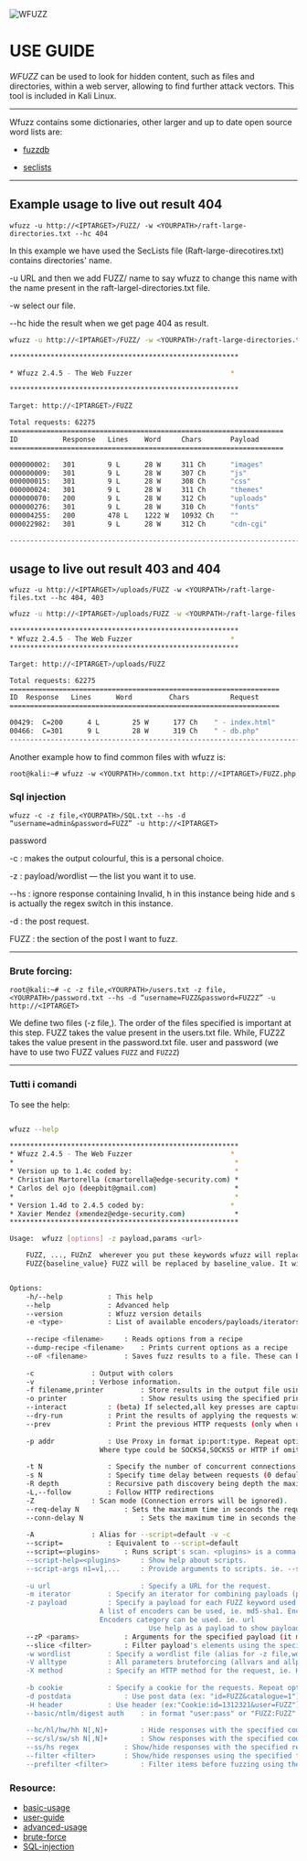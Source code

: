 ![WFUZZ](https://wfuzz.readthedocs.io/en/latest/_static/logo/wfuzz.svg)

# USE GUIDE

*WFUZZ* can be used to look for hidden content, such as files and directories, within a web server, allowing to find further attack vectors.
This tool is included in Kali Linux.

---
Wfuzz contains some dictionaries, other larger and up to date open source word lists are:

* [fuzzdb](https://github.com/fuzzdb-project/fuzzdb)

* [seclists](https://github.com/danielmiessler/SecLists)

---

## Example usage to live out result 404

`wfuzz -u http://<IPTARGET>/FUZZ/ -w <YOURPATH>/raft-large-directories.txt --hc 404`

In this example we have used the SecLists file (Raft-large-direcotires.txt) contains directories' name.

-u URL and then we add FUZZ/ name to say wfuzz to change this name with the name present in the raft-largel-directories.txt file.

-w select our file.

--hc hide the result when we get page 404 as result.

```bash
wfuzz -u http://<IPTARGET>/FUZZ/ -w <YOURPATH>/raft-large-directories.txt --hc 404

********************************************************  

* Wfuzz 2.4.5 - The Web Fuzzer                        *  

********************************************************

Target: http://<IPTARGET>/FUZZ

Total requests: 62275
===================================================================
ID           Response   Lines    Word     Chars       Payload
===================================================================

000000002:   301        9 L      28 W     311 Ch      "images"
000000009:   301        9 L      28 W     307 Ch      "js"
000000015:   301        9 L      28 W     308 Ch      "css"
000000024:   301        9 L      28 W     311 Ch      "themes"
000000070:   200        9 L      28 W     312 Ch      "uploads"
000000276:   301        9 L      28 W     310 Ch      "fonts"
000004255:   200        478 L    1222 W   10932 Ch    ""
000022982:   301        9 L      28 W     312 Ch      "cdn-cgi"

-----------------------------------------------------------------------
```

## usage to live out result 403 and 404

`wfuzz -u http://<IPTARGET>/uploads/FUZZ -w <YOURPATH>/raft-large-files.txt --hc 404, 403`

```bash
wfuzz -u http://<IPTARGET>/uploads/FUZZ -w <YOURPATH>/raft-large-files.txt --hc 404, 403

********************************************************
* Wfuzz 2.4.5 - The Web Fuzzer                        *
********************************************************

Target: http://<IPTARGET>/uploads/FUZZ

Total requests: 62275
==================================================================
ID  Response   Lines      Word         Chars          Request
==================================================================

00429:  C=200      4 L        25 W      177 Ch    " - index.html"
00466:  C=301      9 L        28 W      319 Ch    " - db.php"
-----------------------------------------------------------------------
```

Another example how to find common files with wfuzz is:

`root@kali:~# wfuzz -w <YOURPATH>/common.txt http://<IPTARGET>/FUZZ.php`

### Sql injection

`wfuzz -c -z file,<YOURPATH>/SQL.txt --hs -d “username=admin&password=FUZZ” -u http://<IPTARGET>`

password

 -c : makes the output colourful, this is a personal choice.

 -z : payload/wordlist — the list you want it to use.

 --hs : ignore response containing Invalid, h in this instance being hide and s is actually the regex switch in this instance.

  -d : the post request.

  FUZZ : the section of the post I want to fuzz.

---

### Brute forcing:

`root@kali:~# -c -z file,<YOURPATH>/users.txt -z file,<YOURPATH>/password.txt --hs -d “username=FUZZ&password=FUZ2Z” -u http://<IPTARGET>`

We define two files (-z file,). The order of the files specified is important at this step. 
FUZZ takes the value present in the users.txt file. 
While, FUZ2Z takes the value present in the password.txt file.
user and password (we have to use two FUZZ values `FUZZ` and `FUZ2Z`)

---

### Tutti i comandi

To see the help:

```bash

wfuzz --help

********************************************************
* Wfuzz 2.4.5 - The Web Fuzzer                        *
*                                                      *
* Version up to 1.4c coded by:                         *
* Christian Martorella (cmartorella@edge-security.com) *
* Carlos del ojo (deepbit@gmail.com)                   *
*                                                      *
* Version 1.4d to 2.4.5 coded by:                     *
* Xavier Mendez (xmendez@edge-security.com)            *
********************************************************

Usage:  wfuzz [options] -z payload,params <url>

    FUZZ, ..., FUZnZ  wherever you put these keywords wfuzz will replace them with the values of the specified payload.
    FUZZ{baseline_value} FUZZ will be replaced by baseline_value. It will be the first request performed and could be used as a base for filtering.


Options:
    -h/--help           : This help
    --help              : Advanced help
    --version           : Wfuzz version details
    -e <type>           : List of available encoders/payloads/iterators/printers/scripts
   
    --recipe <filename>     : Reads options from a recipe
    --dump-recipe <filename>    : Prints current options as a recipe
    --oF <filename>         : Saves fuzz results to a file. These can be consumed later using the wfuzz payload.
   
    -c              : Output with colors
    -v              : Verbose information.
    -f filename,printer         : Store results in the output file using the specified printer (raw printer if omitted).
    -o printer                  : Show results using the specified printer.
    --interact          : (beta) If selected,all key presses are captured. This allows you to interact with the program.
    --dry-run           : Print the results of applying the requests without actually making any HTTP request.
    --prev              : Print the previous HTTP requests (only when using payloads generating fuzzresults)
   
    -p addr             : Use Proxy in format ip:port:type. Repeat option for using various proxies.
                      Where type could be SOCKS4,SOCKS5 or HTTP if omitted.
   
    -t N                : Specify the number of concurrent connections (10 default)
    -s N                : Specify time delay between requests (0 default)
    -R depth            : Recursive path discovery being depth the maximum recursion level.
    -L,--follow         : Follow HTTP redirections
    -Z              : Scan mode (Connection errors will be ignored).
    --req-delay N           : Sets the maximum time in seconds the request is allowed to take (CURLOPT_TIMEOUT). Default 90.
    --conn-delay N              : Sets the maximum time in seconds the connection phase to the server to take (CURLOPT_CONNECTTIMEOUT). Default 90.
   
    -A              : Alias for --script=default -v -c
    --script=           : Equivalent to --script=default
    --script=<plugins>      : Runs script's scan. <plugins> is a comma separated list of plugin-files or plugin-categories
    --script-help=<plugins>     : Show help about scripts.
    --script-args n1=v1,...     : Provide arguments to scripts. ie. --script-args grep.regex="<A href="(.*?)">"
   
    -u url                      : Specify a URL for the request.
    -m iterator         : Specify an iterator for combining payloads (product by default)
    -z payload          : Specify a payload for each FUZZ keyword used in the form of name[,parameter][,encoder].
                      A list of encoders can be used, ie. md5-sha1. Encoders can be chained, ie. md5@sha1.
                      Encoders category can be used. ie. url
                                  Use help as a payload to show payload plugin's details (you can filter using --slice)
    --zP <params>           : Arguments for the specified payload (it must be preceded by -z or -w).
    --slice <filter>        : Filter payload's elements using the specified expression. It must be preceded by -z.
    -w wordlist         : Specify a wordlist file (alias for -z file,wordlist).
    -V alltype          : All parameters bruteforcing (allvars and allpost). No need for FUZZ keyword.
    -X method           : Specify an HTTP method for the request, ie. HEAD or FUZZ
   
    -b cookie           : Specify a cookie for the requests. Repeat option for various cookies.
    -d postdata             : Use post data (ex: "id=FUZZ&catalogue=1")
    -H header           : Use header (ex:"Cookie:id=1312321&user=FUZZ"). Repeat option for various headers.
    --basic/ntlm/digest auth    : in format "user:pass" or "FUZZ:FUZZ" or "domain\FUZ2Z:FUZZ"
   
    --hc/hl/hw/hh N[,N]+        : Hide responses with the specified code/lines/words/chars (Use BBB for taking values from baseline)
    --sc/sl/sw/sh N[,N]+        : Show responses with the specified code/lines/words/chars (Use BBB for taking values from baseline)
    --ss/hs regex           : Show/hide responses with the specified regex within the content
    --filter <filter>       : Show/hide responses using the specified filter expression (Use BBB for taking values from baseline)
    --prefilter <filter>        : Filter items before fuzzing using the specified expression.
```

### Resource:

* [basic-usage](https://wfuzz.readthedocs.io/en/latest/user/basicusage.html)
* [user-guide](https://wfuzz.readthedocs.io/en/latest/)
* [advanced-usage](https://wfuzz.readthedocs.io/en/latest/user/advanced.html)
* [brute-force](https://securitybytes.io/wfuzz-using-the-web-brute-forcer-1bf8890db2f)
* [SQL-injection](https://medium.com/@scottc130/how-to-use-wfuzz-to-fuzz-web-applications-8594c11d59d1)

